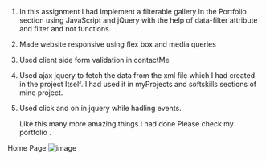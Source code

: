 1. In this  assignment I had Implement a filterable gallery in the Portfolio section using JavaScript and jQuery with the help of data-filter attribute and filter and not functions.
2. Made website responsive using flex box and media queries
3. Used client side form validation in contactMe
4. Used ajax jquery to fetch the data from the xml file which I had created in the project Itself. I had used it in myProjects and softskills sections of mine project.
5. Used click and on in jquery while hadling events.

   Like this many more amazing things I had done Please check my portfolio .

Home Page
   ![image](https://github.com/vishalprabhu2018/porfolioAssignment/assets/46224719/fbc4b4b9-f359-4231-b04a-28ffcd65962d)

